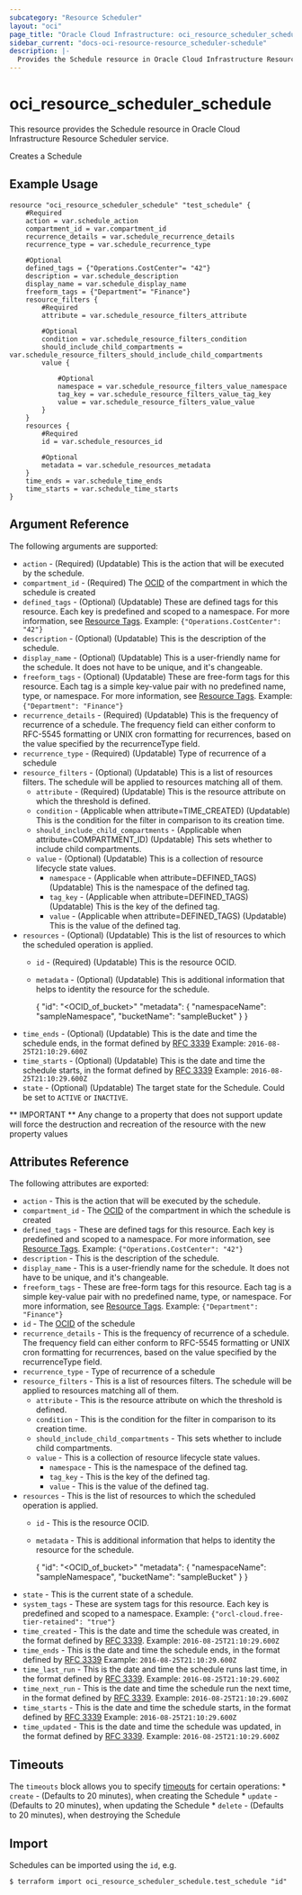 ```yaml
---
subcategory: "Resource Scheduler"
layout: "oci"
page_title: "Oracle Cloud Infrastructure: oci_resource_scheduler_schedule"
sidebar_current: "docs-oci-resource-resource_scheduler-schedule"
description: |-
  Provides the Schedule resource in Oracle Cloud Infrastructure Resource Scheduler service
---
```


# oci_resource_scheduler_schedule
This resource provides the Schedule resource in Oracle Cloud Infrastructure Resource Scheduler service.

Creates a Schedule


## Example Usage

```hcl
resource "oci_resource_scheduler_schedule" "test_schedule" {
	#Required
	action = var.schedule_action
	compartment_id = var.compartment_id
	recurrence_details = var.schedule_recurrence_details
	recurrence_type = var.schedule_recurrence_type

	#Optional
	defined_tags = {"Operations.CostCenter"= "42"}
	description = var.schedule_description
	display_name = var.schedule_display_name
	freeform_tags = {"Department"= "Finance"}
	resource_filters {
		#Required
		attribute = var.schedule_resource_filters_attribute

		#Optional
		condition = var.schedule_resource_filters_condition
		should_include_child_compartments = var.schedule_resource_filters_should_include_child_compartments
		value {

			#Optional
			namespace = var.schedule_resource_filters_value_namespace
			tag_key = var.schedule_resource_filters_value_tag_key
			value = var.schedule_resource_filters_value_value
		}
	}
	resources {
		#Required
		id = var.schedule_resources_id

		#Optional
		metadata = var.schedule_resources_metadata
	}
	time_ends = var.schedule_time_ends
	time_starts = var.schedule_time_starts
}
```

## Argument Reference

The following arguments are supported:

* `action` - (Required) (Updatable) This is the action that will be executed by the schedule.
* `compartment_id` - (Required) The [OCID](https://docs.cloud.oracle.com/iaas/Content/General/Concepts/identifiers.htm) of the compartment in which the schedule is created
* `defined_tags` - (Optional) (Updatable) These are defined tags for this resource. Each key is predefined and scoped to a namespace. For more information, see [Resource Tags](https://docs.cloud.oracle.com/iaas/Content/General/Concepts/resourcetags.htm).  Example: `{"Operations.CostCenter": "42"}` 
* `description` - (Optional) (Updatable) This is the description of the schedule.
* `display_name` - (Optional) (Updatable) This is a user-friendly name for the schedule. It does not have to be unique, and it's changeable.
* `freeform_tags` - (Optional) (Updatable) These are free-form tags for this resource. Each tag is a simple key-value pair with no predefined name, type, or namespace. For more information, see [Resource Tags](https://docs.cloud.oracle.com/iaas/Content/General/Concepts/resourcetags.htm).  Example: `{"Department": "Finance"}` 
* `recurrence_details` - (Required) (Updatable) This is the frequency of recurrence of a schedule. The frequency field can either conform to RFC-5545 formatting or UNIX cron formatting for recurrences, based on the value specified by the recurrenceType field. 
* `recurrence_type` - (Required) (Updatable) Type of recurrence of a schedule
* `resource_filters` - (Optional) (Updatable) This is a list of resources filters.  The schedule will be applied to resources matching all of them.
	* `attribute` - (Required) (Updatable) This is the resource attribute on which the threshold is defined.
	* `condition` - (Applicable when attribute=TIME_CREATED) (Updatable) This is the condition for the filter in comparison to its creation time.
	* `should_include_child_compartments` - (Applicable when attribute=COMPARTMENT_ID) (Updatable) This sets whether to include child compartments.
	* `value` - (Optional) (Updatable) This is a collection of resource lifecycle state values.
		* `namespace` - (Applicable when attribute=DEFINED_TAGS) (Updatable) This is the namespace of the defined tag.
		* `tag_key` - (Applicable when attribute=DEFINED_TAGS) (Updatable) This is the key of the defined tag.
		* `value` - (Applicable when attribute=DEFINED_TAGS) (Updatable) This is the value of the defined tag.
* `resources` - (Optional) (Updatable) This is the list of resources to which the scheduled operation is applied.
	* `id` - (Required) (Updatable) This is the resource OCID.
	* `metadata` - (Optional) (Updatable) This is additional information that helps to identity the resource for the schedule.

		{ "id": "<OCID_of_bucket>" "metadata": { "namespaceName": "sampleNamespace", "bucketName": "sampleBucket" } } 
* `time_ends` - (Optional) (Updatable) This is the date and time the schedule ends, in the format defined by [RFC 3339](https://tools.ietf.org/html/rfc3339)  Example: `2016-08-25T21:10:29.600Z` 
* `time_starts` - (Optional) (Updatable) This is the date and time the schedule starts, in the format defined by [RFC 3339](https://tools.ietf.org/html/rfc3339)  Example: `2016-08-25T21:10:29.600Z` 
* `state` - (Optional) (Updatable) The target state for the Schedule. Could be set to `ACTIVE` or `INACTIVE`. 


** IMPORTANT **
Any change to a property that does not support update will force the destruction and recreation of the resource with the new property values

## Attributes Reference

The following attributes are exported:

* `action` - This is the action that will be executed by the schedule.
* `compartment_id` - The [OCID](https://docs.cloud.oracle.com/iaas/Content/General/Concepts/identifiers.htm) of the compartment in which the schedule is created
* `defined_tags` - These are defined tags for this resource. Each key is predefined and scoped to a namespace. For more information, see [Resource Tags](https://docs.cloud.oracle.com/iaas/Content/General/Concepts/resourcetags.htm).  Example: `{"Operations.CostCenter": "42"}` 
* `description` - This is the description of the schedule.
* `display_name` - This is a user-friendly name for the schedule. It does not have to be unique, and it's changeable.
* `freeform_tags` - These are free-form tags for this resource. Each tag is a simple key-value pair with no predefined name, type, or namespace. For more information, see [Resource Tags](https://docs.cloud.oracle.com/iaas/Content/General/Concepts/resourcetags.htm).  Example: `{"Department": "Finance"}` 
* `id` - The [OCID](https://docs.cloud.oracle.com/iaas/Content/General/Concepts/identifiers.htm) of the schedule
* `recurrence_details` - This is the frequency of recurrence of a schedule. The frequency field can either conform to RFC-5545 formatting or UNIX cron formatting for recurrences, based on the value specified by the recurrenceType field. 
* `recurrence_type` - Type of recurrence of a schedule
* `resource_filters` - This is a list of resources filters.  The schedule will be applied to resources matching all of them.
	* `attribute` - This is the resource attribute on which the threshold is defined.
	* `condition` - This is the condition for the filter in comparison to its creation time.
	* `should_include_child_compartments` - This sets whether to include child compartments.
	* `value` - This is a collection of resource lifecycle state values.
		* `namespace` - This is the namespace of the defined tag.
		* `tag_key` - This is the key of the defined tag.
		* `value` - This is the value of the defined tag.
* `resources` - This is the list of resources to which the scheduled operation is applied.
	* `id` - This is the resource OCID.
	* `metadata` - This is additional information that helps to identity the resource for the schedule.

		{ "id": "<OCID_of_bucket>" "metadata": { "namespaceName": "sampleNamespace", "bucketName": "sampleBucket" } } 
* `state` - This is the current state of a schedule.
* `system_tags` - These are system tags for this resource. Each key is predefined and scoped to a namespace.  Example: `{"orcl-cloud.free-tier-retained": "true"}` 
* `time_created` - This is the date and time the schedule was created, in the format defined by [RFC 3339](https://tools.ietf.org/html/rfc3339).  Example: `2016-08-25T21:10:29.600Z` 
* `time_ends` - This is the date and time the schedule ends, in the format defined by [RFC 3339](https://tools.ietf.org/html/rfc3339)  Example: `2016-08-25T21:10:29.600Z` 
* `time_last_run` - This is the date and time the schedule runs last time, in the format defined by [RFC 3339](https://tools.ietf.org/html/rfc3339).  Example: `2016-08-25T21:10:29.600Z` 
* `time_next_run` - This is the date and time the schedule run the next time, in the format defined by [RFC 3339](https://tools.ietf.org/html/rfc3339).  Example: `2016-08-25T21:10:29.600Z` 
* `time_starts` - This is the date and time the schedule starts, in the format defined by [RFC 3339](https://tools.ietf.org/html/rfc3339)  Example: `2016-08-25T21:10:29.600Z` 
* `time_updated` - This is the date and time the schedule was updated, in the format defined by [RFC 3339](https://tools.ietf.org/html/rfc3339).  Example: `2016-08-25T21:10:29.600Z` 

## Timeouts

The `timeouts` block allows you to specify [timeouts](https://registry.terraform.io/providers/oracle/oci/latest/docs/guides/changing_timeouts) for certain operations:
	* `create` - (Defaults to 20 minutes), when creating the Schedule
	* `update` - (Defaults to 20 minutes), when updating the Schedule
	* `delete` - (Defaults to 20 minutes), when destroying the Schedule


## Import

Schedules can be imported using the `id`, e.g.

```
$ terraform import oci_resource_scheduler_schedule.test_schedule "id"
```

